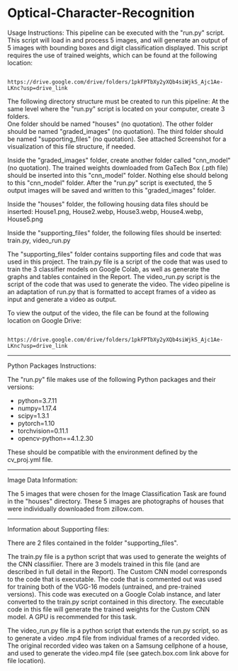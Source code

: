 # Optical-Character-Recognition

Usage Instructions:
This pipeline can be executed with the "run.py" script.  This script will load in and process 5 images, and will generate an output of 5 images with bounding boxes and digit classification displayed.   This script requires the use of trained weights, which can be found at the following location:

				https://drive.google.com/drive/folders/1pkFPTbXy2yXQb4siWjkS_Ajc1Ae-LKnc?usp=drive_link

The following directory structure must be created to run this pipeline:
	At the same level where the "run.py" script is located on your computer, create 3 folders.  
	One folder should be named "houses" (no quotation).
	The other folder should be named "graded_images" (no quotation).
	The third folder should be named "supporting_files" (no quotation).
	See attached Screenshot for a visualization of this file structure, if needed.


Inside the "graded_images" folder, create another folder called "cnn_model" (no quotation).  The trained weights downloaded from GaTech Box (.pth file) should be inserted into this "cnn_model" folder.  Nothing else should belong to this "cnn_model" folder.  After the "run.py" script is exectuted, the 5 output images will be saved and written to this "graded_images" folder.

Inside the "houses" folder, the following housing data files should be inserted: 
House1.png, House2.webp, House3.webp, House4.webp, House5.png

Inside the "supporting_files" folder, the following files should be inserted:
	train.py, video_run.py

The "supporting_files" folder contains supporting files and code that was used in this project.  The train.py file is a script of the code that was used to train the 3 classifier models on Google Colab, as well as generate the graphs and tables contained in the Report.  The video_run.py script is the script of the code that was used to generate the video.  The video pipeline is an adaptation of run.py that is formatted to accept frames of a video as input and generate a video as output.

To view the output of the video, the file can be found at the following location on Google Drive:

			https://drive.google.com/drive/folders/1pkFPTbXy2yXQb4siWjkS_Ajc1Ae-LKnc?usp=drive_link


---------------------------------------------------------

Python Packages Instructions:

The "run.py" file makes use of the following Python packages and their versions:

- python=3.7.11
- numpy=1.17.4
- scipy=1.3.1
- pytorch=1.10
- torchvision=0.11.1
- opencv-python==4.1.2.30

These should be compatible with the environment defined by the cv_proj.yml file.

---------------------------------------------------------

Image Data Information:

The 5 images that were chosen for the Image Classification Task are found in the "houses" directory.  These 5 images are photographs of houses that were individually downloaded from zillow.com.  

---------------------------------------------------------

Information about Supporting files:

There are 2 files contained in the folder "supporting_files".

The train.py file is a python script that was used to generate the weights of the CNN classifiier.  There are 3 models trained in this file (and are described in full detail in the Report).  The Custom CNN model corresponds to the code that is executable.  The code that is commented out was used for training both of the VGG-16 models (untrained, and pre-trained versions).  This code was executed on a Google Colab instance, and later converted to the train.py script contained in this directory.  The executable code in this file will generate the trained weights for the Custom CNN model.  A GPU is recommended for this task.

The video_run.py file is a python script that extends the run.py script, so as to generate a video .mp4 file from individual frames of a recorded video.  The original recorded video was taken on a Samsung cellphone of a house, and used to generate the video.mp4 file (see gatech.box.com link above for file location).  

